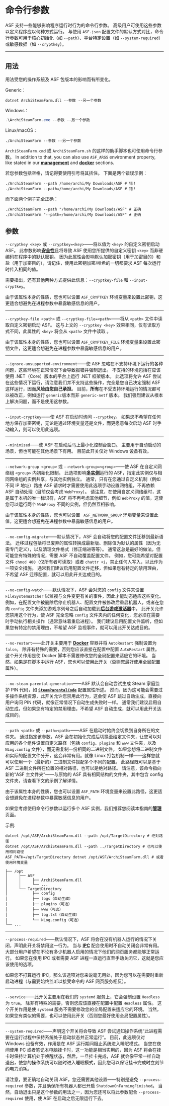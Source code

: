 # 命令行参数

ASF 支持一些能够影响程序运行时行为的命令行参数。 高级用户可使用这些参数以定义程序应以何种方式运行。 与使用 `ASF.json` 配置文件的默认方式对比，命令行参数可用于核心初始化（如 `--path`）、平台特定设置（如 `--system-required`）或敏感数据（如 `--cryptkey`）。

---

## 用法

用法受您的操作系统及 ASF 包版本的影响而有所变化。

Generic：

```shell
dotnet ArchiSteamFarm.dll --参数 --另一个参数
```

Windows：

```powershell
.\ArchiSteamFarm.exe --参数 --另一个参数
```

Linux/macOS：

```shell
./ArchiSteamFarm --参数 --另一个参数
```

`ArchiSteamFarm.cmd` 或 `ArchiSteamFarm.sh` 的这样的助手脚本也可使用命令行参数。 In addition to that, you can also use `ASF_ARGS` environment property, like stated in our **[management](https://github.com/JustArchiNET/ArchiSteamFarm/wiki/Management#environment-variables)** and **[docker](https://github.com/JustArchiNET/ArchiSteamFarm/wiki/Docker#command-line-arguments)** sections.

若您参数包括空格，请记得要使用引号将其括住。 下面是两个错误示例：

```shell
./ArchiSteamFarm --path /home/archi/My Downloads/ASF # 错！
./ArchiSteamFarm --path=/home/archi/My Downloads/ASF # 错！
```

而下面两个例子完全正确：

```shell
./ArchiSteamFarm --path "/home/archi/My Downloads/ASF" # 正确
./ArchiSteamFarm "--path=/home/archi/My Downloads/ASF" # 正确
```

## 参数

`--cryptkey <key>` 或 `--cryptkey=<key>`——将以值为 `<key>` 的自定义密钥启动 ASF。 此参数影响[**安全性**](https://github.com/JustArchiNET/ArchiSteamFarm/wiki/Security-zh-CN)且将导致 ASF 使用您所提供的自定义密钥 `<key>` 而非硬编码在程序中的默认密钥。 因为此属性会影响默认加密密钥（用于加密目的）和盐（用于加密目的），请记住，使用此密钥加密/哈希的一切都要求 ASF 每次运行时传入相同的值。

需要指出，还有其他两种方式提供此信息：`--cryptkey-file` 和 `--input-cryptkey`。

由于该属性本身的性质，您也可以设置 `ASF_CRYPTKEY` 环境变量来设置此密钥，这更适合想避免在进程参数中暴露敏感信息的用户。

---

`--cryptkey-file <path>` 或 `--cryptkey-file=<path>`——将从 `<path>` 文件中读取自定义密钥启动 ASF。 这与上文的 `--cryptkey <key>` 效果相同，仅有读取方式不同，此属性的 `<key>` 将会从 `<path>` 文件中读取 。

由于该属性本身的性质，您也可以设置 `ASF_CRYPTKEY_FILE` 环境变量来设置此密钥文件，这更适合想避免在进程参数中暴露敏感信息的用户。

---

`--ignore-unsupported-environment`——使 ASF 忽略在不支持环境下运行的各种问题，这些环境在正常情况下会导致报错并强制退出。 不支持的环境包括在应该使用 .NET（Core）版本的平台上运行 .NET 框架版本。 此选项将允许 ASF 尝试在这些情况下运行，请注意我们并不支持这些操作，完全是您自己决定强制 ASF 这样运行，因而**风险由您自己承担**。 目前，**所有**在不受支持环境运行的情况都可以被改正，例如运行 `generic`版本而非 `generic-netf` 版本。 我们强烈建议从根本上解决问题，而不是使用这参数。

---

`--input-cryptkey`——使 ASF 在启动时询问 `--cryptkey`。 如果您不希望在任何地方保存加密密钥，无论是通过环境变量还是文件，而更愿意每次启动 ASF 时手动输入，则可以使用此选项。

---

`--minimized`——使 ASF 在启动后马上最小化控制台窗口。 主要用于自动启动的场景，但也可能在其他场景下有用。 目前此开关仅对 Windows 设备有效。

---

`--network-group <group>` 或 `--network-group=<group>`——使 ASF 在自定义网络组 `<group>` 内初始化限制。 此选项影响[**多实例**](https://github.com/JustArchiNET/ArchiSteamFarm/wiki/Management-zh-CN#多实例)运行的 ASF，指定此实例仅与相同网络组的实例共享，与其他实例独立。 通常，只有在您通过自定义机制（例如不同 IP 地址）路由 ASF 请求时才需要使用此选项手动设置网络组，不再依赖 ASF 自动处理（目前仅会考虑 `WebProxy`）。 请注意，在使用自定义网络组时，这是属于本机的唯一标识符，ASF 将不再考虑其他细节，例如 `WebProxy` 的值，这使您可以运行两个 `WebProxy` 不同的实例，但仍然互相影响。

由于该属性本身的性质，您也可以设置 ` ASF_NETWORK_GROUP` 环境变量来设置此值，这更适合想避免在进程参数中暴露敏感信息的用户。

---

`--no-config-migrate`——默认情况下，ASF 会自动将您的配置文件迁移到最新语法。 迁移过程包括将已废弃的属性转换成最新版、删除值为默认的属性（因为无需专门定义），以及清理文件格式（修正缩进等等）。 通常这总是最好的做法，但可能您有特殊的情况，需要 ASF 不自动覆盖配置文件。 例如，您可能希望对配置文件 `chmod 400`（仅所有者可读取）或者 `chattr +i`，禁止任何人写入，以此作为一项安全措施。 通常我们建议启用配置文件迁移，但如果您有特定的禁用理由，不希望 ASF 迁移配置，就可以用此开关达成目的。

---

`--no-config-watch`——默认情况下，ASF 会对您的 `config` 文件夹设置 `FileSystemWatcher` 以监视与文件变更有关的事件，因此才能动态适应这些变化。 例如，在配置文件被删除后停止机器人、配置文件被修改后重启机器人，或者在您向 `config` 文件夹添加游戏序列号之后自动加载到[**后台游戏激活器**](https://github.com/JustArchiNET/ArchiSteamFarm/wiki/Background-games-redeemer)中。 此开关允许您禁用这个行为，使 ASF 完全忽略 `config` 文件夹内的任何变化，您必须在需要时手动执行相关操作（通常意味着重启进程）。 我们建议启用配置文件监听，但如果您有特定的禁用理由，不希望 ASF 监视事件，就可以用此开关达成目的。

---

`--no-restart`——此开关主要用于 **[Docker](https://github.com/JustArchiNET/ArchiSteamFarm/wiki/Docker-zh-CN)** 容器并将 `AutoRestart` 强制设置为 `false`。 除非有特殊的需要，否则您应该直接在配置中配置 `AutoRestart` 属性。 这个开关作用是使 Docker 脚本不需要修改您的全局配置来适应它的环境。 当然，如果是在脚本中运行 ASF，您也可以使用此开关（否则您最好使用全局配置属性）。

---

`--no-steam-parental-generation`——ASF 默认会自动尝试生成 Steam 家庭监护 PIN 代码，如 **[`SteamParentalCode`](https://github.com/JustArchiNET/ArchiSteamFarm/wiki/Configuration-zh-CN#steamparentalcode)** 配置属性所述。 然而，因为这可能会需要过多操作系统资源，此开关允许您禁用此行为，这会使 ASF 跳过自动生成，直接向用户询问 PIN 代码，就像正常情况下自动生成失败时一样。 通常我们建议启用自动生成，但如果您有特定的禁用理由，不希望 ASF 自动生成，就可以用此开关达成目的。

---

`--path <path>` 或 `--path=<path>`——ASF 在启动时始终会切换到自身所在的文件夹。 通过指定该参数，ASF 会在初始化完成后切换至给定文件夹，让您可以对应用的各个组件设置自定义路径（包括 `config`、`plugins` 和 `www` 文件夹，以及 `NLog.config` 文件），而无需复制一份相同的二进制文件。 如果您想将二进制文件和实际的配置文件分开，这会非常有用。就像 Linux 打包机制一样——这样您就可以使用一个（最新的）二进制文件搭配多个不同的配置。 此路径既可以是基于 ASF 二进制文件所在位置的相对路径，也可以是绝对路径。 请注意，该命令指向新的“ASF 主文件夹”——与原始的 ASF 具有相同结构的文件夹，其中包含 config 文件夹，请查看下文的示例了解详情。

由于该属性本身的性质，您也可以设置 `ASF_PATH` 环境变量来设置此路径，这更适合想避免在进程参数中暴露敏感信息的用户。

如果您考虑使用命令行参数以运行多个 ASF 实例，我们推荐您阅读本指南的[**管理**](https://github.com/JustArchiNET/ArchiSteamFarm/wiki/Management-zh-CN#多实例)页面。

示例:

```shell
dotnet /opt/ASF/ArchiSteamFarm.dll --path /opt/TargetDirectory # 绝对路径
dotnet /opt/ASF/ArchiSteamFarm.dll --path ../TargetDirectory # 也可以使用相对路径
ASF_PATH=/opt/TargetDirectory dotnet /opt/ASF/ArchiSteamFarm.dll # 或者使用环境变量
```

```text
├── /opt
│     ├── ASF
│     │     ├── ArchiSteamFarm.dll
│     │     └── ...
│     └── TargetDirectory
│           ├── config
│           ├── logs（自动生成）
│           ├── plugins（可选）
│           ├── www（可选）
│           ├── log.txt（自动生成）
│           └── NLog.config（可选）
└── ...
```

---

`--process-required`——默认情况下，ASF 将会在没有机器人运行的情况下关闭，声明此开关将禁用这一行为。 当与 **[IPC](https://github.com/JustArchiNET/ArchiSteamFarm/wiki/IPC-zh-CN)** 配合使用时不自动关闭会非常有用。大部分用户希望在不论有多少机器人启用的情况下他们的网页服务都能够正常运行。 如果您在使用 IPC 或者需要 ASF 进程一直运行直至手动关闭它，这就是您应该使用的选项。

如果您不打算运行 IPC，那么该选项对您来说毫无用处，因为您可以在需要时重新启动进程（与需要始终监听以接受命令的 ASF 网页服务相反）。

---

`--service`——此开关主要用在我们的 `systemd` 服务上，它会强制设置 `Headless` 为 `true`。 除非有特殊的需要，否则您应该直接在配置中配置 `Headless` 属性。 这个开关作用是使 `systemd` 服务不需要修改您的全局配置来适应它的环境。 当然，如果您有类似的需要，也可以使用此开关（否则您最好使用全局配置属性）。

---

`--system-required`——声明这个开关将会导致 ASF 尝试通知操作系统“此进程需要在运行过程中保持系统处于启动状态并正常运行”。 目前，此选项仅对 Windows 设备有效，作用是在 ASF 运行期间阻止系统进入睡眠模式。 当您在夜间使用 PC 或者笔记本电脑挂卡时，这一功能是相当实用的，因为 ASF 将会在挂卡时保持计算机处于唤醒状态，然后，一旦挂卡完成，ASF 就会像平常一样自动退出，使您的操作系统可以随时进入睡眠模式，因此您可以保证挂卡完成时立刻节约电力消耗。

请注意，要正确地自动关闭 ASF，您还需要其他设置——特别是避免 `--process-required` 参数，并且确保所有机器人都已开启 `ShutdownOnFarmingFinished`。 当然，自动退出只是这个参数的用法之一，因为您还可以将此参数配合 `--process-required` 使用，使 ASF 在启动之后无限运行下去。